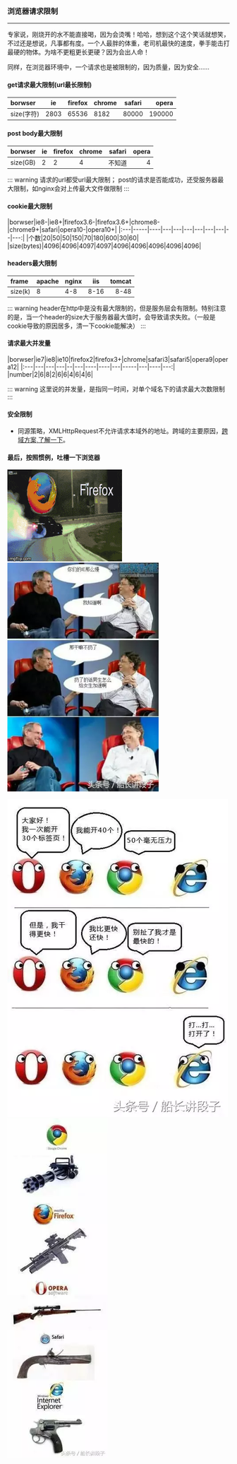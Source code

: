 ### 浏览器请求限制
-------
专家说，刚烧开的水不能直接喝，因为会烫嘴！哈哈，想到这个这个笑话就想笑，不过还是想说，凡事都有度。一个人最胖的体重，老司机最快的速度，拳手能击打最硬的物体。为啥不更粗更长更硬？因为会出人命！

同样，在浏览器环境中，一个请求也是被限制的，因为质量，因为安全……

#### get请求最大限制(url最长限制)
|borwser|ie|firefox|chrome|safari|opera|
|:---|-----|---|---|---|---:|
|size(字符)|2803|65536|8182|80000|190000|

#### post body最大限制
|borwser|ie|firefox|chrome|safari|opera|
|:---|-----|---|---|---|---:|
|size(GB)|2|2|4|不知道|4|

::: warning
请求的url都受url最大限制；
post的请求是否能成功，还受服务器最大限制，如nginx会对上传最大文件做限制
:::

#### cookie最大限制
|borwser|ie8-|ie8+|firefox3.6-|firefox3.6+|chrome8-|chrome9+|safari|opera10-|opera10+|
|:---|-----|----|---|---|---|---|---|---|--|---:|
|个数|20|50|50|150|70|180|600|30|60|
|size(bytes)|4096|4096|4097|4097|4096|4096|4096|4096|4096|

#### headers最大限制
|frame|apache|nginx|iis|tomcat|
|:---|-----|---|---|---:|
|size(k)|8|4-8|8-16|8-48|

::: warning
header在http中是没有最大限制的，但是服务层会有限制。特别注意的是，当一个header的size大于服务器最大值时，会导致请求失败。（一般是cookie导致的原因居多，清一下cookie能解决）
:::

#### 请求最大并发量
|borwser|ie7|ie8|ie10|firefox2|firefox3+|chrome|safari3|safari5|opera9|opera12|
|:---|---|---|---|--|---|----|----|---|-----|---|----|---:|
|number|2|6|8|2|6|6|4|6|4|6|

::: warning
这里说的并发量，是指同一时间，对单个域名下的请求最大次数限制
:::

#### 安全限制
* 同源策略，XMLHttpRequest不允许请求本域外的地址。跨域的主要原因，[跨域方案,了解一下](./cross-domain/index.md)。

#### 最后，按照惯例，吐槽一下浏览器
![浏览器1](./images/browser-4.gif)
![浏览器1](./images/browser-2.jpg)

![浏览器1](./images/browser-1.jpg)
![浏览器1](./images/browser-3.jpg)

